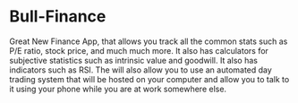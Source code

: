 # Bull-Finance
Great New Finance App, that allows you track all the common stats such as P/E ratio, stock price, and much much more. It also has calculators for subjective statistics such as intrinsic value and goodwill. It also has indicators such as RSI. The will also allow you to use an automated day trading system that will be hosted on your computer and allow you to talk to it using your phone while you are at work somewhere else.
